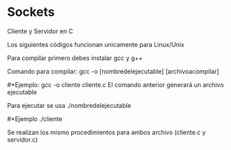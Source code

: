 # Sockets
Cliente y Servidor en C

Los siguientes códigos funcionan unicamente para Linux/Unix

Para compilar primero debes instalar gcc y g++

Comando para compilar: gcc -o [nombredelejecutable] [archivoacompilar]

  #*Ejemplo: gcc -o cliente cliente.c
El comando anterior generará un archivo ejecutable

Para ejecutar se usa ./nombredelejecutable

  #*Ejemplo ./cliente
  
Se realizan los mismo procedimientos para ambos archivs (cliente.c y servidor.c)

